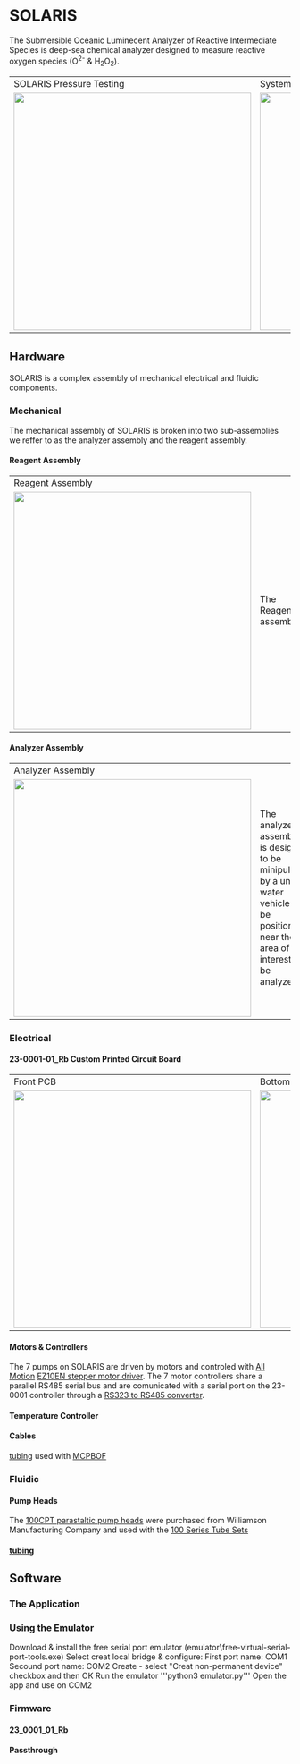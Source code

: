 # SOLARIS
The Submersible Oceanic Luminecent Analyzer of Reactive Intermediate Species is deep-sea chemical analyzer designed to measure reactive oxygen species (O<sup>2-</sup> & H<sub>2</sub>O<sub>2</sub>).

<table>
  <tr>
    <td>SOLARIS Pressure Testing</td>
     <td>System Schematic</td>
  </tr>
  <tr>
    <td><img src="https://user-images.githubusercontent.com/57682790/220796370-8fd705e8-36ad-4265-8744-91ff943fbad6.jpeg" width="425"></td>
    <td><img src="https://user-images.githubusercontent.com/57682790/220803921-1aea62c2-e4da-48ba-9d18-7e5da49a30eb.jpg" width="425"></td>
  </tr>
</table>

## Hardware
SOLARIS is a complex assembly of mechanical electrical and fluidic components.

### Mechanical
The mechanical assembly of SOLARIS is broken into two sub-assemblies we reffer to as the analyzer assembly and the reagent assembly. 

#### Reagent Assembly
<table>
  <tr>
    <td>Reagent Assembly</td>
  </tr>
  <tr>
    <td><img src="https://user-images.githubusercontent.com/57682790/220811167-8a5c0d3d-fa57-4d1d-abc4-ac9f06bc5743.jpg" width="425"></td>
    <td>The Reagent assembly</td>
  </tr>
</table>

#### Analyzer Assembly
<table>
  <tr>
     <td>Analyzer Assembly</td>
  </tr>
  <tr>
    <td><img src="https://user-images.githubusercontent.com/57682790/220812175-405a97de-7c42-4121-8cdf-d5d6d8e77be0.jpg" width="425"></td>
    <td>The analyzer assembly is designed to be minipulated by a under water vehicle to be positioned near the area of interest to be analyzed.</td width="425">
  </tr>
</table>

### Electrical

#### 23-0001-01_Rb Custom Printed Circuit Board
<table>
  <tr>
    <td>Front PCB</td>
     <td>Bottom PCB</td>
  </tr>
  <tr>
    <td><img src="https://user-images.githubusercontent.com/57682790/221744480-f4e89983-004e-480c-bb05-4f278c4421dd.png" width="425"></td>
    <td><img src="https://user-images.githubusercontent.com/57682790/221744126-222b4f41-e5ff-4b7d-b988-05a71c9bbba1.png" width="425"></td>
  </tr>
</table>



#### Motors & Controllers
The 7 pumps on SOLARIS are driven by motors and controled with [All Motion](https://www.allmotion.com/) [EZ10EN stepper motor driver](https://www.allmotion.com/ez10en). The 7 motor controllers share a parallel RS485 serial bus and are comunicated with a serial port on the 23-0001 controller through a [RS323 to RS485 converter](https://www.allmotion.com/rs485-ne).
#### Temperature Controller

#### Cables
[tubing](https://www.mcmaster.com/5549K55/) used with [MCPBOF](https://www.macartney.com/what-we-offer/systems-and-products/connectors/subconn/subconn-micro-circular-series/subconn-micro-circular-2-3-4-5-6-and-8-contacts-and-g2-2-3-and-4-contacts/)

### Fluidic 

#### Pump Heads
The [100CPT parastaltic pump heads](https://www.wmcpumps.com/100cpt-series-micro-peristaltic-pump) were purchased from Williamson Manufacturing Company and used with the [100 Series Tube Sets](https://www.wmcpumps.com/100200220-series-tube-sets)

#### [tubing](https://www.mcmaster.com/5384K515/)

## Software

### The Application

### Using the Emulator

Download & install the free serial port emulator (emulator\free-virtual-serial-port-tools.exe)
  Select creat local bridge & configure:
    First port name: COM1
    Secound port name: COM2
  Create - select "Creat non-permanent device" checkbox and then OK
Run the emulator
  '''python3 emulator.py'''
Open the app and use on COM2

### Firmware

#### 23_0001_01_Rb

#### Passthrough
  
